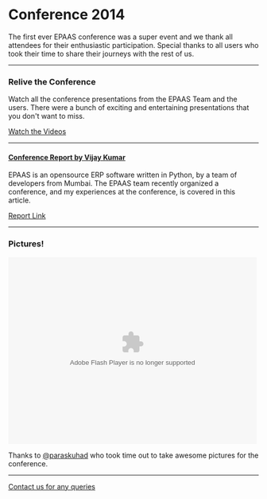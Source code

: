 # Conference 2014

The first ever EPAAS conference was a super event and we thank all attendees for their enthusiastic participation. Special thanks to all users who took their time to share their journeys with the rest of us.

---

### Relive the Conference

Watch all the conference presentations from the EPAAS Team and the users. There were a bunch of exciting and entertaining presentations that you don't want to miss.

<a href="/conf/2014/videos">Watch the Videos</a>

---

#### [Conference Report by Vijay Kumar](http://www.bravegnu.org/blog/epaas-conf-2014.html)

EPAAS is an opensource ERP software written in Python, by a team of developers from Mumbai. The EPAAS team recently organized a conference, and my experiences at the conference, is covered in this article.

[Report Link](http://www.bravegnu.org/blog/epaas-conf-2014.html)

---

### Pictures!

<object width="500" height="375"> <param name="flashvars" value="offsite=true&lang=en-us&page_show_url=%2Fphotos%2F127348849%40N05%2Fsets%2F72157647632481360%2Fshow%2F&page_show_back_url=%2Fphotos%2F127348849%40N05%2Fsets%2F72157647632481360%2F&set_id=72157647632481360&jump_to="></param> <param name="movie" value="https://www.flickr.com/apps/slideshow/show.swf?v=1811922554"></param> <param name="allowFullScreen" value="true"></param><embed type="application/x-shockwave-flash" src="https://www.flickr.com/apps/slideshow/show.swf?v=1811922554" allowFullScreen="true" flashvars="offsite=true&lang=en-us&page_show_url=%2Fphotos%2F127348849%40N05%2Fsets%2F72157647632481360%2Fshow%2F&page_show_back_url=%2Fphotos%2F127348849%40N05%2Fsets%2F72157647632481360%2F&set_id=72157647632481360&jump_to=" width="500" height="375"></embed></object>

Thanks to [@paraskuhad](https://twitter.com/paraskuhad) who took time out to take awesome pictures for the conference.

---

[Contact us for any queries](https://about.dataent.io/#contact)

